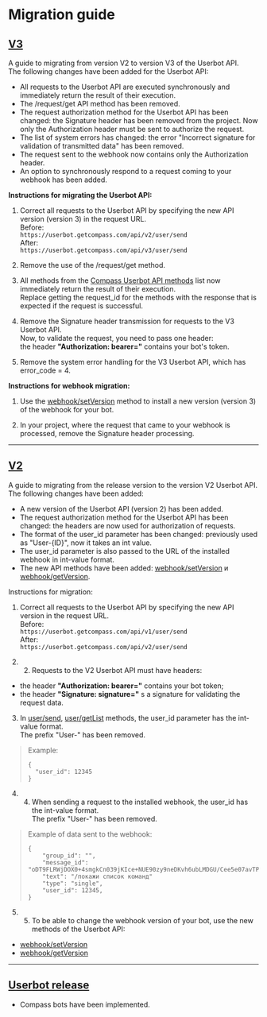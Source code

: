 # Migration guide

## [V3](https://github.com/getCompass/userbot/releases/tag/master)

A guide to migrating from version V2 to version V3 of the Userbot API.<br>
The following changes have been added for the Userbot API:
  - All requests to the Userbot API are executed synchronously and immediately return the result of their execution.
  - The /request/get API method has been removed.
  - The request authorization method for the Userbot API has been changed: the Signature header has been removed from the project. Now only the Authorization header must be sent to authorize the request.
  - The list of system errors has changed: the error "Incorrect signature for validation of transmitted data" has been removed.
  - The request sent to the webhook now contains only the Authorization header.
  - An option to synchronously respond to a request coming to your webhook has been added.

**Instructions for migrating the Userbot API:**
1) Correct all requests to the Userbot API by specifying the new API version (version 3) in the request URL.<br>
Before: <br>
`https://userbot.getcompass.com/api/v2/user/send` <br>
After: <br>
`https://userbot.getcompass.com/api/v3/user/send` <br>

2) Remove the use of the /request/get method.

3) All methods from the [Compass Userbot API methods](https://github.com/getCompass/userbot#Compass-Userbot-API-method-list) list now immediately return the result of their execution.<br>
Replace getting the request_id for the methods with the response that is expected if the request is successful.

4) Remove the Signature header transmission for requests to the V3 Userbot API.<br>
Now, to validate the request, you need to pass one header:<br>
the header **"Authorization: bearer=<bot token>"** contains your bot's token. 

5) Remove the system error handling for the V3 Userbot API, which has error_code = 4.

**Instructions for webhook migration:**
1) Use the [webhook/setVersion](https://github.com/getCompass/userbot#post-webhooksetversion) method to install a new version (version 3) of the webhook for your bot.

2) In your project, where the request that came to your webhook is processed, remove the Signature header processing.

---

## [V2](https://github.com/getCompass/userbot/releases/tag/v2)

A guide to migrating from the release version to the version V2 Userbot API.<br>
The following changes have been added:
- A new version of the Userbot API (version 2) has been added.
- The request authorization method for the Userbot API has been changed: the headers are now used for authorization of requests.
- The format of the user_id parameter has been changed: previously used as "User-{ID}", now it takes an int value.
- The user_id parameter is also passed to the URL of the installed webhook in int-value format.
- The new API methods have been added: [webhook/setVersion](https://github.com/getCompass/userbot#post-webhooksetversion) и [webhook/getVersion](https://github.com/getCompass/userbot#post-webhookgetversion).

Instructions for migration:
1) Correct all requests to the Userbot API by specifying the new API version in the request URL.<br>
Before: <br>
`https://userbot.getcompass.com/api/v1/user/send` <br>
After: <br>
`https://userbot.getcompass.com/api/v2/user/send` <br>
   
2) 2. Requests to the V2 Userbot API must have headers:
- the header **"Authorization: bearer=<bot token>"** contains your bot token;
- the header **"Signature: signature=<signature>"** s a signature for validating the request data.

3) In [user/send](https://github.com/getCompass/userbot#post-usersend), [user/getList](https://github.com/getCompass/userbot#post-usergetlist) methods, the user_id parameter has the int-value format.<br>
The prefix "User-" has been removed.<br>
>Example:
>```json5 
>{
>   "user_id": 12345
>}
>```

   
4) 4. When sending a request to the installed webhook, the user_id has the int-value format.<br>
The prefix "User-" has been removed.<br>
> Example of data sent to the webhook:
>```json5 
>{
>     "group_id": "",
>     "message_id": "oDT9FLRWjDOX0+4smgkCn039jKIce+NUE90zy9neDKvh6ubLMDGU/Cee5e07avTPFT/WcnAJIXFxBYmT8vqbF5vNIi4T/YEKZh...",
>     "text": "/покажи список команд"
>     "type": "single",
>     "user_id": 12345,
>}
>```

5) 5. To be able to change the webhook version of your bot, use the new methods of the Userbot API:
- [webhook/setVersion](https://github.com/getCompass/userbot#post-webhooksetversion)
- [webhook/getVersion](https://github.com/getCompass/userbot#post-webhookgetversion)

---

## [Userbot release](https://github.com/getCompass/userbot/releases/tag/v1)

- Compass bots have been implemented.
